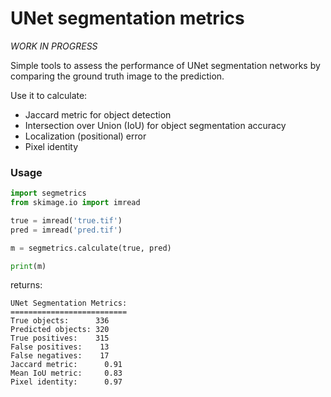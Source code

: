# UNet segmentation metrics

*WORK IN PROGRESS*

Simple tools to assess the performance of UNet segmentation networks by comparing the ground truth image to the prediction.

Use it to calculate:
+ Jaccard metric for object detection
+ Intersection over Union (IoU) for object segmentation accuracy
+ Localization (positional) error
+ Pixel identity

### Usage

```python
import segmetrics
from skimage.io import imread

true = imread('true.tif')
pred = imread('pred.tif')

m = segmetrics.calculate(true, pred)

print(m)

```

returns:

```
UNet Segmentation Metrics:
==========================
True objects:      336
Predicted objects: 320
True positives:    315
False positives:    13
False negatives:    17
Jaccard metric:      0.91
Mean IoU metric:     0.83
Pixel identity:      0.97
```
